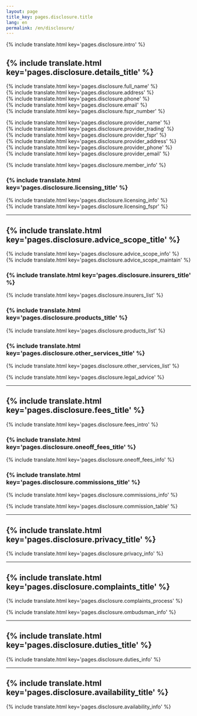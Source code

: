 ```yaml
---
layout: page
title_key: pages.disclosure.title
lang: en
permalink: /en/disclosure/
---
```


{% include translate.html key='pages.disclosure.intro' %}

## {% include translate.html key='pages.disclosure.details_title' %}

{% include translate.html key='pages.disclosure.full_name' %}  
{% include translate.html key='pages.disclosure.address' %}  
{% include translate.html key='pages.disclosure.phone' %}  
{% include translate.html key='pages.disclosure.email' %}  
{% include translate.html key='pages.disclosure.fspr_number' %}  

{% include translate.html key='pages.disclosure.provider_name' %}  
{% include translate.html key='pages.disclosure.provider_trading' %}  
{% include translate.html key='pages.disclosure.provider_fspr' %}  
{% include translate.html key='pages.disclosure.provider_address' %}  
{% include translate.html key='pages.disclosure.provider_phone' %}  
{% include translate.html key='pages.disclosure.provider_email' %}  

{% include translate.html key='pages.disclosure.member_info' %}

### {% include translate.html key='pages.disclosure.licensing_title' %}

{% include translate.html key='pages.disclosure.licensing_info' %}  
{% include translate.html key='pages.disclosure.licensing_fspr' %}

---

## {% include translate.html key='pages.disclosure.advice_scope_title' %}

{% include translate.html key='pages.disclosure.advice_scope_info' %}  
{% include translate.html key='pages.disclosure.advice_scope_maintain' %}

### {% include translate.html key='pages.disclosure.insurers_title' %}

{% include translate.html key='pages.disclosure.insurers_list' %}

### {% include translate.html key='pages.disclosure.products_title' %}

{% include translate.html key='pages.disclosure.products_list' %}

### {% include translate.html key='pages.disclosure.other_services_title' %}

{% include translate.html key='pages.disclosure.other_services_list' %}

{% include translate.html key='pages.disclosure.legal_advice' %}

---

## {% include translate.html key='pages.disclosure.fees_title' %}

{% include translate.html key='pages.disclosure.fees_intro' %}

### {% include translate.html key='pages.disclosure.oneoff_fees_title' %}

{% include translate.html key='pages.disclosure.oneoff_fees_info' %}

### {% include translate.html key='pages.disclosure.commissions_title' %}

{% include translate.html key='pages.disclosure.commissions_info' %}

{% include translate.html key='pages.disclosure.commission_table' %}

---

## {% include translate.html key='pages.disclosure.privacy_title' %}

{% include translate.html key='pages.disclosure.privacy_info' %}

---

## {% include translate.html key='pages.disclosure.complaints_title' %}

{% include translate.html key='pages.disclosure.complaints_process' %}

{% include translate.html key='pages.disclosure.ombudsman_info' %}

---

## {% include translate.html key='pages.disclosure.duties_title' %}

{% include translate.html key='pages.disclosure.duties_info' %}

---

## {% include translate.html key='pages.disclosure.availability_title' %}

{% include translate.html key='pages.disclosure.availability_info' %}
